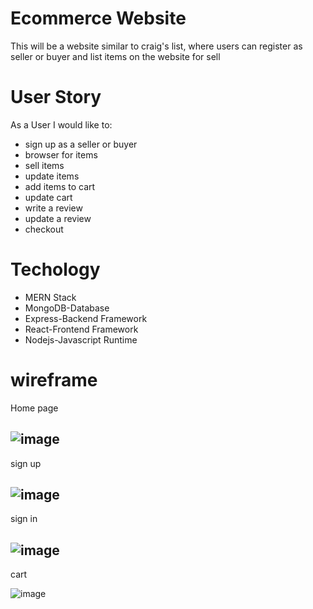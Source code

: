 # Ecommerce Website
This will be a website similar to craig's list, where users can register as seller or buyer and list items on the website for sell
# User Story
As a User I would like to: 
 - sign up as a seller or buyer
 - browser for items
 - sell items
 - update items
 - add items to cart
 - update cart
 - write a review
 - update a review
 - checkout
# Techology 
 - MERN Stack
  - MongoDB-Database
  - Express-Backend Framework
  - React-Frontend Framework
  - Nodejs-Javascript Runtime
# wireframe
Home page

![image](https://user-images.githubusercontent.com/48740174/185998210-fb3c3c32-f909-4b80-9533-f6cb3873e176.png)
----------------------
sign up

 ![image](https://user-images.githubusercontent.com/48740174/186005864-988951fc-e2f9-409a-a532-bf7d9ca896e4.png)
----------------------
sign in

![image](https://user-images.githubusercontent.com/48740174/186005993-eb185f5d-7ed3-4518-b3a2-e5e7550ac56b.png)
----------------------
cart

![image](https://user-images.githubusercontent.com/48740174/186006771-9b1b6e9b-d9d3-42c8-a3f5-e413c5ea3772.png)

